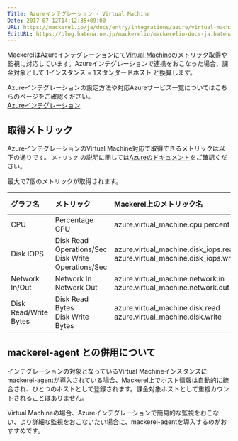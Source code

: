```yaml
---
Title: Azureインテグレーション - Virtual Machine
Date: 2017-07-12T14:12:35+09:00
URL: https://mackerel.io/ja/docs/entry/integrations/azure/virtual-machine
EditURL: https://blog.hatena.ne.jp/mackerelio/mackerelio-docs-ja.hatenablog.mackerel.io/atom/entry/8599973812278972185
---
```


MackerelはAzureインテグレーションにて<a href="https://azure.microsoft.com/ja-jp/services/virtual-machines/" target="_blank">Virtual Machine</a>のメトリック取得や監視に対応しています。Azureインテグレーションで連携をおこなった場合、課金対象として 1インスタンス = 1スタンダードホスト と換算します。

Azureインテグレーションの設定方法や対応Azureサービス一覧についてはこちらのページをご確認ください。<br>
<a href="https://mackerel.io/ja/docs/entry/integrations/azure">Azureインテグレーション</a>

## 取得メトリック
AzureインテグレーションのVirtual Machine対応で取得できるメトリックは以下の通りです。 `メトリック` の説明に関しては<a href="https://docs.microsoft.com/azure/monitoring-and-diagnostics/monitoring-supported-metrics#a-namemicrosoftcomputevirtualmachinesamicrosoftcomputevirtualmachines" target="_blank">Azureのドキュメント</a>をご確認ください。

最大で7個のメトリックが取得されます。

|グラフ名|メトリック|Mackerel上のメトリック名|単位|Aggregation Type|
|:---|:---|:---|:---|:---|
|CPU|Percentage CPU|azure.virtual_machine.cpu.percent|percentage|Average|
|Disk IOPS|Disk Read Operations/Sec<br>Disk Write Operations/Sec|azure.virtual_machine.disk_iops.read<br>azure.virtual_machine.disk_iops.write|iops|Average|
|Network In/Out|Network In<br>Network Out|azure.virtual_machine.network.in<br>azure.virtual_machine.network.out|bytes|Total|
|Disk Read/Write Bytes|Disk Read Bytes<br>Disk Write Bytes|azure.virtual_machine.disk.read<br>azure.virtual_machine.disk.write|bytes|Total|


## mackerel-agent との併用について

インテグレーションの対象となっているVirtual Machineインスタンスにmackerel-agentが導入されている場合、Mackerel上でホスト情報は自動的に統合され、ひとつのホストとして登録されます。課金対象ホストとして重複カウントされることはありません。

Virtual Machineの場合、Azureインテグレーションで簡易的な監視をおこない、より詳細な監視をおこないたい場合に、mackerel-agentを導入するのがおすすめです。
